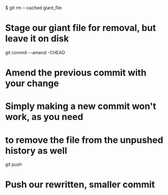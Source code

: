 $ git rm --cached giant_file
# Stage our giant file for removal, but leave it on disk

git commit --amend -CHEAD
# Amend the previous commit with your change
# Simply making a new commit won't work, as you need
# to remove the file from the unpushed history as well

git push
# Push our rewritten, smaller commit
